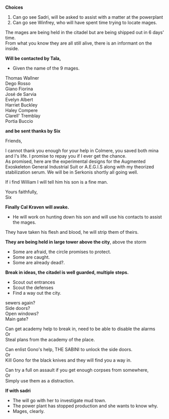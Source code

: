**Choices**
 
1. Can go see Sadri, will be asked to assist with a matter at the powerplant
2. Can go see Winfrey, who will have spent time trying to locate mages.
   

The mages are being held in the citadel but are being shipped out in 6 days' time.  
From what you know they are all still alive, there is an informant on the inside.
 
**Will be contacted by Tala,**
 
- Given the name of the 9 mages.
 
Thomas Wallner  
Dego Rosso  
Giano Fiorina  
José de Sarvia  
Evelyn Albert  
Harriet Buckley  
Haley Compere  
Clarell' Tremblay  
Portia Buccio
   

**and be sent thanks by Six**
 
Friends,
 
I cannot thank you enough for your help in Colmere, you saved both mina and I's life. I promise to repay you if I ever get the chance.  
As promised, here are the experimental designs for the Augmented Exoskeleton General Industrial Suit or A.E.G.I.S along with my theorized stabilization serum. We will be in Serkonis shortly all going well.
 
If i find William I will tell him his son is a fine man.
 
Yours faithfully,  
Six
 
**Finally Cal Kraven will awake.**
 
- He will work on hunting down his son and will use his contacts to assist the mages.
 
They have taken his flesh and blood, he will strip them of theirs.
   

**They are being held in large tower above the city**, above the storm
 
- Some are afraid, the circle promises to protect.
- Some are caught.
- Some are already dead?.
   

**Break in ideas, the citadel is well guarded, multiple steps.**
 
- Scout out entrances
- Scout the defenses
- Find a way out the city.
   

sewers again?  
Side doors?  
Open windows?  
Main gate?
   

Can get academy help to break in, need to be able to disable the alarms  
Or  
Steal plans from the academy of the place.
 
Can enlist Gono's help, THE SABINI to unlock the side doors.  
Or  
Kill Gono for the black knives and they will find you a way in.
 
Can try a full on assault if you get enough corpses from somewhere,  
Or  
Simply use them as a distraction.
   

**If with sadri**
 
- The will go with her to investigate mud town.
- The power plant has stopped production and she wants to know why.
- Mages, clearly.